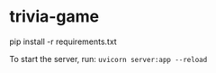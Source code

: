 # trivia-game
pip install -r requirements.txt

To start the server, run:
`
uvicorn server:app --reload
`